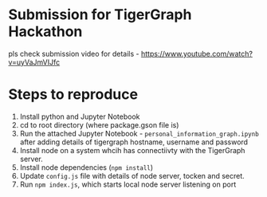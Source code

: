 # Submission for TigerGraph Hackathon

pls check submission video for details - https://www.youtube.com/watch?v=uyVaJmVIJfc

# Steps to reproduce
1. Install python and Jupyter Notebook
2. cd to root directory (where package.gson file is)
3. Run the attached Jupyter Notebook - `personal_information_graph.ipynb` after adding details of tigergraph hostname, username and password
4. Install node on a system whcih has connectiivty with the TigerGraph server.
5. Install node dependencies (`npm install`)
6. Update `config.js` file with details of node server, tocken and secret.
7. Run `npm index.js`, which starts local node server listening on port 

